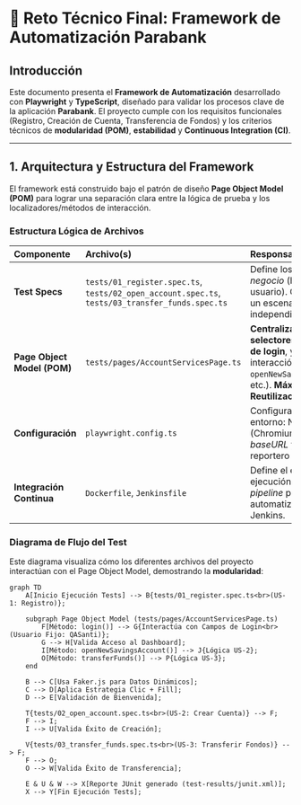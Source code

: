 # 🚀 Reto Técnico Final: Framework de Automatización Parabank

## Introducción

Este documento presenta el **Framework de Automatización** desarrollado con **Playwright** y **TypeScript**, diseñado para validar los procesos clave de la aplicación **Parabank**. El proyecto cumple con los requisitos funcionales (Registro, Creación de Cuenta, Transferencia de Fondos) y los criterios técnicos de **modularidad (POM)**, **estabilidad** y **Continuous Integration (CI)**.

---

## 1. Arquitectura y Estructura del Framework

El framework está construido bajo el patrón de diseño **Page Object Model (POM)** para lograr una separación clara entre la lógica de prueba y los localizadores/métodos de interacción.

### Estructura Lógica de Archivos

| Componente | Archivo(s) | Responsabilidad Clave |
| :--- | :--- | :--- |
| **Test Specs** | `tests/01_register.spec.ts`, `tests/02_open_account.spec.ts`, `tests/03_transfer_funds.spec.ts` | Define los *flujos de negocio* (historias de usuario). Cada archivo es un escenario independiente. |
| **Page Object Model (POM)** | `tests/pages/AccountServicesPage.ts` | **Centraliza todos los selectores, datos fijos de login**, y métodos de interacción (`login()`, `openNewSavingsAccount()`, etc.). **Máxima Reutilización.** |
| **Configuración** | `playwright.config.ts` | Configuración de entorno: Navegador (Chromium), **Timeouts**, *baseURL* y definición del reportero JUnit. |
| **Integración Continua** | `Dockerfile`, `Jenkinsfile` | Define el entorno de ejecución (Docker) y la *pipeline* para la automatización en Jenkins. |

### Diagrama de Flujo del Test

Este diagrama visualiza cómo los diferentes archivos del proyecto interactúan con el Page Object Model, demostrando la **modularidad**:

```mermaid
graph TD
    A[Inicio Ejecución Tests] --> B{tests/01_register.spec.ts<br>(US-1: Registro)};

    subgraph Page Object Model (tests/pages/AccountServicesPage.ts)
        F[Método: login()] --> G{Interactúa con Campos de Login<br>(Usuario Fijo: QASanti)};
        G --> H[Valida Acceso al Dashboard];
        I[Método: openNewSavingsAccount()] --> J{Lógica US-2};
        O[Método: transferFunds()] --> P{Lógica US-3};
    end

    B --> C[Usa Faker.js para Datos Dinámicos];
    C --> D[Aplica Estrategia Clic + Fill];
    D --> E[Validación de Bienvenida];

    T{tests/02_open_account.spec.ts<br>(US-2: Crear Cuenta)} --> F;
    F --> I;
    I --> U[Valida Éxito de Creación];

    V{tests/03_transfer_funds.spec.ts<br>(US-3: Transferir Fondos)} --> F;
    F --> O;
    O --> W[Valida Éxito de Transferencia];

    E & U & W --> X[Reporte JUnit generado (test-results/junit.xml)];
    X --> Y[Fin Ejecución Tests];